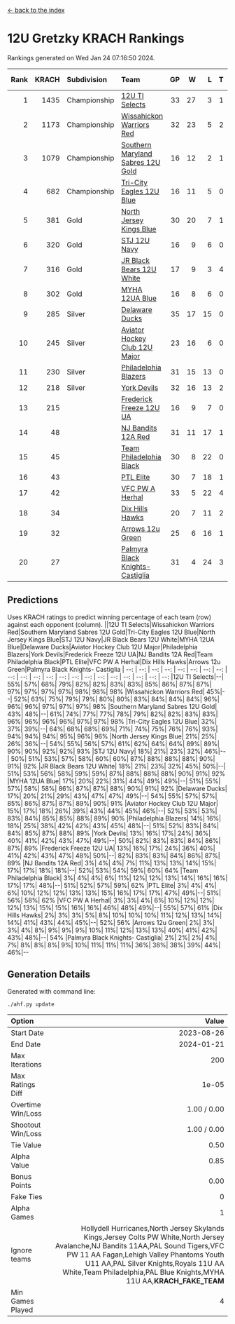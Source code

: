 [<- back to the index](readme.md)
# 12U Gretzky KRACH Rankings
Rankings generated on Wed Jan 24 07:16:50 2024.

Rank|KRACH|Subdivision|Team|GP|W|L|T|OTW|OTL|SoS|Exp Wins|Win Diff
---:|---:|:---|:---|---:|---:|---:|---:|---:|---:|---:|---:|---:
1|1435|Championship|[12U TI Selects](https://gamesheetstats.com/seasons/3659/teams/140450/schedule)|33|27|3|1|0|2|347|28.3|-0.0
2|1173|Championship|[Wissahickon Warriors Red](https://gamesheetstats.com/seasons/3659/teams/140468/schedule)|32|23|5|2|2|0|357|26.8|-0.0
3|1079|Championship|[Southern Maryland Sabres 12U Gold](https://gamesheetstats.com/seasons/3659/teams/140463/schedule)|16|12|2|1|0|1|419|13.3|-0.0
4|682|Championship|[Tri-City Eagles 12U Blue](https://gamesheetstats.com/seasons/3659/teams/140466/schedule)|16|11|5|0|0|0|448|11.8|-0.0
5|381|Gold|[North Jersey Kings Blue](https://gamesheetstats.com/seasons/3659/teams/140459/schedule)|30|20|7|1|2|0|223|23.4|0.0
6|320|Gold|[STJ 12U Navy](https://gamesheetstats.com/seasons/3659/teams/140464/schedule)|16|9|6|0|1|0|353|10.8|-0.0
7|316|Gold|[JR Black Bears 12U White](https://gamesheetstats.com/seasons/3659/teams/140456/schedule)|17|9|3|4|0|1|375|11.8|-0.0
8|302|Gold|[MYHA 12UA Blue](https://gamesheetstats.com/seasons/3659/teams/140457/schedule)|16|8|6|0|1|1|429|9.8|-0.0
9|285|Silver|[Delaware Ducks](https://gamesheetstats.com/seasons/3659/teams/140453/schedule)|35|17|15|0|2|1|399|19.8|-0.0
10|245|Silver|[Aviator Hockey Club 12U Major](https://gamesheetstats.com/seasons/3659/teams/140452/schedule)|23|16|6|0|1|0|190|17.9|0.0
11|230|Silver|[Philadelphia Blazers](https://gamesheetstats.com/seasons/3659/teams/140461/schedule)|31|15|13|0|2|1|384|17.8|-0.0
12|218|Silver|[York Devils](https://gamesheetstats.com/seasons/3659/teams/140469/schedule)|32|16|13|2|1|0|351|18.8|-0.0
13|215||[Frederick Freeze 12U UA](https://gamesheetstats.com/seasons/3659/teams/140455/schedule)|16|9|7|0|0|0|352|9.8|-0.0
14|48||[NJ Bandits 12A Red](https://gamesheetstats.com/seasons/3659/teams/140458/schedule)|31|11|17|1|0|2|249|12.4|0.0
15|45||[Team Philadelphia Black](https://gamesheetstats.com/seasons/3659/teams/140465/schedule)|30|8|22|0|0|0|304|8.9|0.0
16|43||[PTL Elite](https://gamesheetstats.com/seasons/3659/teams/140462/schedule)|30|7|18|1|2|2|266|10.4|0.0
17|42||[VFC PW A Herhal](https://gamesheetstats.com/seasons/3659/teams/140467/schedule)|33|5|22|4|1|1|359|8.8|-0.0
18|34||[Dix Hills Hawks](https://gamesheetstats.com/seasons/3659/teams/140454/schedule)|20|7|11|2|0|0|109|8.9|0.0
19|32||[Arrows 12u Green](https://gamesheetstats.com/seasons/3659/teams/140451/schedule)|25|6|16|1|2|0|197|9.4|0.0
20|27||[Palmyra Black Knights- Castiglia](https://gamesheetstats.com/seasons/3659/teams/140460/schedule)|31|4|24|3|0|0|384|6.4|0.0

## Predictions
Uses KRACH ratings to predict winning percentage of each team (row) against each opponent (column).
||12U TI Selects|Wissahickon Warriors Red|Southern Maryland Sabres 12U Gold|Tri-City Eagles 12U Blue|North Jersey Kings Blue|STJ 12U Navy|JR Black Bears 12U White|MYHA 12UA Blue|Delaware Ducks|Aviator Hockey Club 12U Major|Philadelphia Blazers|York Devils|Frederick Freeze 12U UA|NJ Bandits 12A Red|Team Philadelphia Black|PTL Elite|VFC PW A Herhal|Dix Hills Hawks|Arrows 12u Green|Palmyra Black Knights- Castiglia
| --: | --: | --: | --: | --: | --: | --: | --: | --: | --: | --: | --: | --: | --: | --: | --: | --: | --: | --: | --: | --: 
|12U TI Selects|--| 55%| 57%| 68%| 79%| 82%| 82%| 83%| 83%| 85%| 86%| 87%| 87%| 97%| 97%| 97%| 97%| 98%| 98%| 98%
|Wissahickon Warriors Red| 45%|--| 52%| 63%| 75%| 79%| 79%| 80%| 80%| 83%| 84%| 84%| 84%| 96%| 96%| 96%| 97%| 97%| 97%| 98%
|Southern Maryland Sabres 12U Gold| 43%| 48%|--| 61%| 74%| 77%| 77%| 78%| 79%| 82%| 82%| 83%| 83%| 96%| 96%| 96%| 96%| 97%| 97%| 98%
|Tri-City Eagles 12U Blue| 32%| 37%| 39%|--| 64%| 68%| 68%| 69%| 71%| 74%| 75%| 76%| 76%| 93%| 94%| 94%| 94%| 95%| 96%| 96%
|North Jersey Kings Blue| 21%| 25%| 26%| 36%|--| 54%| 55%| 56%| 57%| 61%| 62%| 64%| 64%| 89%| 89%| 90%| 90%| 92%| 92%| 93%
|STJ 12U Navy| 18%| 21%| 23%| 32%| 46%|--| 50%| 51%| 53%| 57%| 58%| 60%| 60%| 87%| 88%| 88%| 88%| 90%| 91%| 92%
|JR Black Bears 12U White| 18%| 21%| 23%| 32%| 45%| 50%|--| 51%| 53%| 56%| 58%| 59%| 59%| 87%| 88%| 88%| 88%| 90%| 91%| 92%
|MYHA 12UA Blue| 17%| 20%| 22%| 31%| 44%| 49%| 49%|--| 51%| 55%| 57%| 58%| 58%| 86%| 87%| 87%| 88%| 90%| 91%| 92%
|Delaware Ducks| 17%| 20%| 21%| 29%| 43%| 47%| 47%| 49%|--| 54%| 55%| 57%| 57%| 85%| 86%| 87%| 87%| 89%| 90%| 91%
|Aviator Hockey Club 12U Major| 15%| 17%| 18%| 26%| 39%| 43%| 44%| 45%| 46%|--| 52%| 53%| 53%| 83%| 84%| 85%| 85%| 88%| 89%| 90%
|Philadelphia Blazers| 14%| 16%| 18%| 25%| 38%| 42%| 42%| 43%| 45%| 48%|--| 51%| 52%| 83%| 84%| 84%| 85%| 87%| 88%| 89%
|York Devils| 13%| 16%| 17%| 24%| 36%| 40%| 41%| 42%| 43%| 47%| 49%|--| 50%| 82%| 83%| 83%| 84%| 86%| 87%| 89%
|Frederick Freeze 12U UA| 13%| 16%| 17%| 24%| 36%| 40%| 41%| 42%| 43%| 47%| 48%| 50%|--| 82%| 83%| 83%| 84%| 86%| 87%| 89%
|NJ Bandits 12A Red|  3%|  4%|  4%|  7%| 11%| 13%| 13%| 14%| 15%| 17%| 17%| 18%| 18%|--| 52%| 53%| 54%| 59%| 60%| 64%
|Team Philadelphia Black|  3%|  4%|  4%|  6%| 11%| 12%| 12%| 13%| 14%| 16%| 16%| 17%| 17%| 48%|--| 51%| 52%| 57%| 59%| 62%
|PTL Elite|  3%|  4%|  4%|  6%| 10%| 12%| 12%| 13%| 13%| 15%| 16%| 17%| 17%| 47%| 49%|--| 51%| 56%| 58%| 62%
|VFC PW A Herhal|  3%|  3%|  4%|  6%| 10%| 12%| 12%| 12%| 13%| 15%| 15%| 16%| 16%| 46%| 48%| 49%|--| 55%| 57%| 61%
|Dix Hills Hawks|  2%|  3%|  3%|  5%|  8%| 10%| 10%| 10%| 11%| 12%| 13%| 14%| 14%| 41%| 43%| 44%| 45%|--| 52%| 56%
|Arrows 12u Green|  2%|  3%|  3%|  4%|  8%|  9%|  9%|  9%| 10%| 11%| 12%| 13%| 13%| 40%| 41%| 42%| 43%| 48%|--| 54%
|Palmyra Black Knights- Castiglia|  2%|  2%|  2%|  4%|  7%|  8%|  8%|  8%|  9%| 10%| 11%| 11%| 11%| 36%| 38%| 38%| 39%| 44%| 46%|--

## Generation Details

Generated with command line:
```
./ahf.py update
```

| Option | Value |
| :----- | ----: |
| Start Date | 2023-08-26 |
| End Date | 2024-01-21 |
| Max Iterations | 200 |
| Max Ratings Diff | 1e-05 |
| Overtime Win/Loss | 1.00 / 0.00 |
| Shootout Win/Loss | 1.00 / 0.00 |
| Tie Value | 0.50 |
| Alpha Value | 0.85 |
| Bonus Points | 0.00 |
| Fake Ties | 0 |
| Alpha Games | 1 |
| Ignore teams | Hollydell Hurricanes,North Jersey Skylands Kings,Jersey Colts PW White,North Jersey Avalanche,NJ Bandits 11AA,PAL Sound Tigers,VFC PW 11 AA Fagan,Lehigh Valley Phantoms Youth U11 AA,PAL Silver Knights,Royals 11U AA White,Team Philadelphia,PAL Blue Knights,MYHA 11U AA,__KRACH_FAKE_TEAM__ |
| Min Games Played | 4 |

